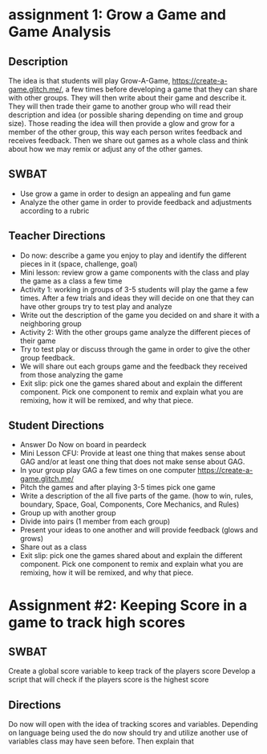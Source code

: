 # assignment 1: Grow a Game and Game Analysis
## Description
The idea is that students will play Grow-A-Game, https://create-a-game.glitch.me/, a few times before developing a game that they can share with other groups.  They will then write about their game and describe it.  They will then trade their game to another group who will read their description and idea (or possible sharing depending on time and group size).  Those reading the idea will then provide a glow and grow for a member of the other group, this way each person writes feedback and receives feedback.  Then we share out games as a whole class and think about how we may remix or adjust any of the other games.
## SWBAT 
* Use grow a game in order to design an appealing and fun game
* Analyze the other game in order to provide feedback and adjustments according to a rubric
## Teacher Directions
* Do now: describe a game you enjoy to play and identify the different pieces in it (space, challenge, goal)
* Mini lesson: review grow a game components with the class and play the game as a class a few time
* Activity 1: working in groups of 3-5 students will play the game a few times.  After a few trials and ideas they will decide on one that they can have other groups try to test play and analyze
* Write out the description of the game you decided on and share it with a neighboring group
* Activity 2: With the other groups game analyze the different pieces of their game
* Try to test play or discuss through the game in order to give the other group feedback. 
* We will share out each groups game and the feedback they received from those analyzing the game
* Exit slip: pick one the games shared about and explain the different component.  Pick one component to remix and explain what you are remixing, how it will be remixed, and why that piece.
## Student Directions
* Answer Do Now on board in peardeck
* Mini Lesson CFU: Provide at least one thing that makes sense about GAG and/or at least one thing that does not make sense about GAG.
* In your group play GAG a few times on one computer https://create-a-game.glitch.me/ 
* Pitch the games and after playing 3-5 times pick one game
* Write a description of the all five parts of the game. (how to win, rules, boundary, Space, Goal, Components, Core Mechanics, and Rules)
* Group up with another group
* Divide into pairs (1 member from each group)
* Present your ideas to one another and will provide feedback (glows and grows)
* Share out as a class
* Exit slip: pick one the games shared about and explain the different component.  Pick one component to remix and explain what you are remixing, how it will be remixed, and why that piece.


# Assignment #2: Keeping Score in a game to track high scores
## SWBAT 
Create a global score variable to keep track of the players score
Develop a script that will check if the players score is the highest score
## Directions
Do now will open with the idea of tracking scores and variables.  Depending on language being used the do now should try and utilize another use of variables class may have seen before.
Then explain that 
